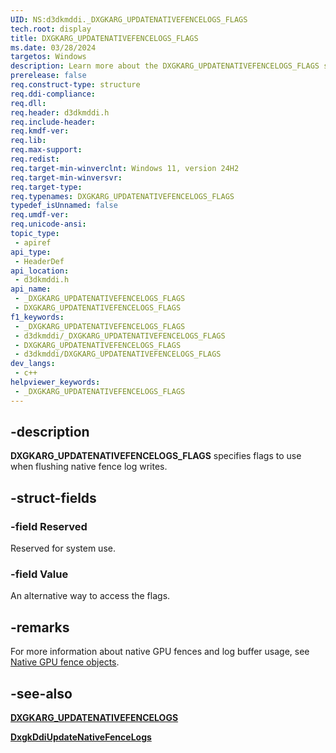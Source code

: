 ```yaml
---
UID: NS:d3dkmddi._DXGKARG_UPDATENATIVEFENCELOGS_FLAGS
tech.root: display
title: DXGKARG_UPDATENATIVEFENCELOGS_FLAGS
ms.date: 03/28/2024
targetos: Windows
description: Learn more about the DXGKARG_UPDATENATIVEFENCELOGS_FLAGS structure.
prerelease: false
req.construct-type: structure
req.ddi-compliance: 
req.dll: 
req.header: d3dkmddi.h
req.include-header: 
req.kmdf-ver: 
req.lib: 
req.max-support: 
req.redist: 
req.target-min-winverclnt: Windows 11, version 24H2
req.target-min-winversvr: 
req.target-type: 
req.typenames: DXGKARG_UPDATENATIVEFENCELOGS_FLAGS
typedef_isUnnamed: false
req.umdf-ver: 
req.unicode-ansi: 
topic_type:
 - apiref
api_type:
 - HeaderDef
api_location:
 - d3dkmddi.h
api_name:
 - _DXGKARG_UPDATENATIVEFENCELOGS_FLAGS
 - DXGKARG_UPDATENATIVEFENCELOGS_FLAGS
f1_keywords:
 - _DXGKARG_UPDATENATIVEFENCELOGS_FLAGS
 - d3dkmddi/_DXGKARG_UPDATENATIVEFENCELOGS_FLAGS
 - DXGKARG_UPDATENATIVEFENCELOGS_FLAGS
 - d3dkmddi/DXGKARG_UPDATENATIVEFENCELOGS_FLAGS
dev_langs:
 - c++
helpviewer_keywords:
 - _DXGKARG_UPDATENATIVEFENCELOGS_FLAGS
---
```


## -description

**DXGKARG_UPDATENATIVEFENCELOGS_FLAGS** specifies flags to use when flushing native fence log writes.

## -struct-fields

### -field Reserved

Reserved for system use.

### -field Value

An alternative way to access the flags.

## -remarks

For more information about native GPU fences and log buffer usage, see [Native GPU fence objects](/windows-hardware/drivers/display/native-gpu-fence-objects).

## -see-also

[**DXGKARG_UPDATENATIVEFENCELOGS**](ns-d3dkmddi-dxgkarg_updatenativefencelogs.md)

[**DxgkDdiUpdateNativeFenceLogs**](nc-d3dkmddi-dxgkddi_updatenativefencelogs.md)
